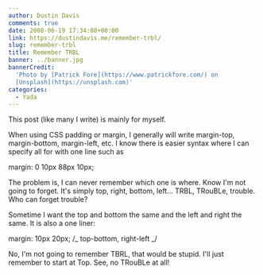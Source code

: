 ```yaml
---
author: Dustin Davis
comments: true
date: 2008-06-19 17:34:08+00:00
link: https://dustindavis.me/remember-trbl/
slug: remember-trbl
title: Remember TRBL
banner: ../banner.jpg
bannerCredit:
  'Photo by [Patrick Fore](https://www.patrickfore.com/) on
  [Unsplash](https://unsplash.com)'
categories:
  - Yada
---
```


This post (like many I write) is mainly for myself.

When using CSS padding or margin, I generally will write margin-top,
margin-bottom, margin-left, etc. I know there is easier syntax where I can
specify all for with one line such as

margin: 0 10px 88px 10px;

The problem is, I can never remember which one is where. Know I'm not going to
forget. It's simply top, right, bottom, left... TRBL, TRouBLe, trouble. Who can
forget trouble?

Sometime I want the top and bottom the same and the left and right the same. It
is also a one liner:

margin: 10px 20px; /_ top-bottom, right-left _/

No, I'm not going to remember TBRL, that would be stupid. I'll just remember to
start at Top. See, no TRouBLe at all!
